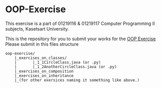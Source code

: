 # OOP-Exercise
This exercise is a part of 01219116 & 01219117 Computer Programming II subjects, Kasetsart University.

This is the repository for you to submit your works for the [OOP Exercise](https://www3.ntu.edu.sg/home/ehchua/programming/java/j3f_oopexercises.html) <br>
Please submit in this files structure
```
oop-exercise/
    |_exercises_on_classes/
    |       |_1_1CircleClass.java (or .py)
    |       |_1_2AnotherCircleClass.java (or .py)
    |_exercises_on_composition
    |_exercises_on_inheritance
    |_(for other exersices naming it something like above.)
```

